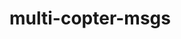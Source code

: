 # multi-copter-msgs

<!--
## refarences

package.xml
    - https://wiki.ros.org/ja/catkin/Tutorials/CreatingPackage

CMakeLists.txt
    - https://wiki.ros.org/ja/ROS/Tutorials/Creating%20a%20Package%20by%20Hand
    - https://wiki.ros.org/catkin/CMakeLists.txt
    - https://ar-ray.hatenablog.com/entry/2021/02/18/192305
srv file
    - https://wiki.ros.org/ja/ROS/Tutorials/CreatingMsgAndSrv

-->